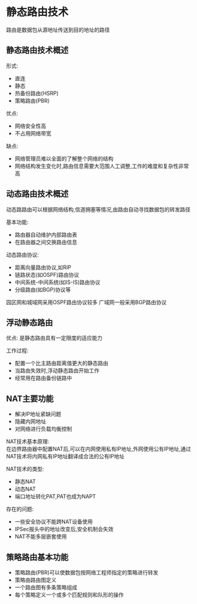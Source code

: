 # 静态路由技术

路由是数据包从源地址传送到目的地址的路径

## 静态路由技术概述

形式:

- 直连
- 静态
- 热备份路由(HSRP)
- 策略路由(PBR)

优点:

- 网络安全性高
- 不占用网络带宽

缺点:

- 网络管理员难以全面的了解整个网络的结构
- 网络结构发生变化时,路由信息需要大范围人工调整,工作的难度和复杂性非常高

## 动态路由技术概述

动态路路由可以根据网络结构,信道拥塞等情况,由路由自动寻找数据包的转发路径  

基本功能:

- 路由器自动维护内部路由表
- 在路由器之间交换路由信息

动态路由协议:

- 距离向量路由协议,如RIP
- 链路状态(如OSPF)路由协议
- 中间系统-中间系统(如IS-IS)路由协议
- 分级路由(如BGP)协议等

园区网和城域网采用OSPF路由协议较多
广域网一般采用BGP路由协议

## 浮动静态路由

优点: 是静态路由具有一定限度的适应能力  

工作过程:

- 配置一个比主路由距离值更大的静态路由
- 当路由失效时,浮动静态路由开始工作
- 经常用在路由备份链路中

## NAT主要功能

- 解决IP地址紧缺问题
- 隐藏内网地址
- 对网络进行负载均衡控制

NAT技术基本原理:  
在边界路由器中配置NAT后,可以在内网使用私有IP地址,外网使用公有IP地址,通过NAT技术将内网私有IP地址翻译成合法的公有IP地址  

NAT技术的类型:

- 静态NAT
- 动态NAT
- 端口地址转化PAT,PAT也成为NAPT

存在的问题:

- 一些安全协议不能跨NAT设备使用
- IPSec报头中的地址改变后,安全机制会失效
- NAT不能多层嵌套使用

## 策略路由基本功能

- 策略路由(PBR)可以使数据包按网络工程师指定的策略进行转发
- 策略由路由图定义
- 一个路由图有多条策略组成
- 每个策略定义一个或多个匹配规则和队形的操作
